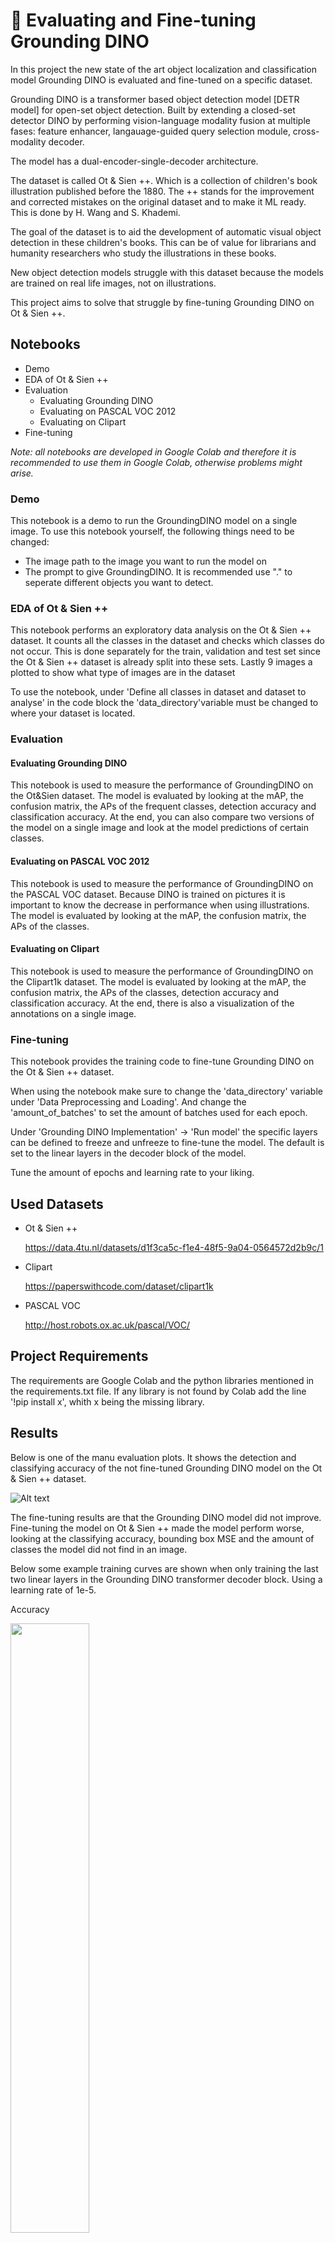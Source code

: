 
# 🦕 Evaluating and Fine-tuning Grounding DINO

In this project the new state of the art object localization and classification model Grounding DINO is evaluated and fine-tuned on a specific dataset. 

Grounding DINO is a transformer based object detection model [DETR model] for open-set object detection. Built by extending a closed-set detector DINO by performing vision-language modality fusion at multiple fases: feature enhancer, langauage-guided query selection module, cross-modality decoder.

The model has a dual-encoder-single-decoder architecture.

The dataset is called Ot & Sien ++. Which is a collection of children's book illustration published before the 1880. The ++ stands for the improvement and corrected mistakes on the original dataset and to make it ML ready. This is done by H. Wang and S. Khademi.

The goal of the dataset is to aid the development of automatic visual object detection in these children's books. This can be of value for librarians and humanity researchers who study the illustrations in these books.

New object detection models struggle with this dataset because the models are trained on real life images, not on illustrations.

This project aims to solve that struggle by fine-tuning Grounding DINO on Ot & Sien ++.

## Notebooks
* Demo
* EDA of Ot & Sien ++
* Evaluation
    * Evaluating Grounding DINO
    * Evaluating on PASCAL VOC 2012
    * Evaluating on Clipart
* Fine-tuning

_Note: all notebooks are developed in Google Colab and therefore it is recommended to use them in Google Colab, otherwise problems might arise._

### Demo
This notebook is a demo to run the GroundingDINO model on a single image. To use this notebook yourself, the following things need to be changed:
* The image path to the image you want to run the model on
* The prompt to give GroundingDINO. It is recommended use "." to seperate different objects you want to detect.


### EDA of Ot & Sien ++

This notebook performs an exploratory data analysis on the Ot & Sien ++ dataset. It counts all the classes in the dataset and checks which classes do not occur. This is done separately for the train, validation and test set since the Ot & Sien ++ dataset is already split into these sets. Lastly 9 images a plotted to show what type of images are in the dataset

To use the notebook, under 'Define all classes in dataset and dataset to analyse' in the code block the 'data_directory'variable must be changed to where your dataset is located.

### Evaluation
#### Evaluating Grounding DINO
This notebook is used to measure the performance of GroundingDINO on the Ot&Sien dataset. The model is evaluated by looking at the mAP, the confusion matrix, the APs of the frequent classes, detection accuracy and classification accuracy. At the end, you can also compare two versions of the model on a single image and look at the model predictions of certain classes.


#### Evaluating on PASCAL VOC 2012
This notebook is used to measure the performance of GroundingDINO on the PASCAL VOC dataset. Because DINO is trained on pictures it is important to know the decrease in performance when using illustrations. The model is evaluated by looking at the mAP, the confusion matrix, the APs of the classes.

#### Evaluating on Clipart
This notebook is used to measure the performance of GroundingDINO on the Clipart1k dataset. The model is evaluated by looking at the mAP, the confusion matrix, the APs of the classes, detection accuracy and classification accuracy. At the end, there is also a visualization of the annotations on a single image.


### Fine-tuning

This notebook provides the training code to fine-tune Grounding DINO on the Ot & Sien ++ dataset. 

When using the notebook make sure to change the 'data_directory' variable under 'Data Preprocessing and Loading'. And change the 'amount_of_batches' to set the amount of batches used for each epoch.

Under 'Grounding DINO Implementation' -> 'Run model' the specific layers can be defined to freeze and unfreeze to fine-tune the model. The default is set to the linear layers in the decoder block of the model.

Tune the amount of epochs and learning rate to your liking.

## Used Datasets
* Ot & Sien ++ 

    https://data.4tu.nl/datasets/d1f3ca5c-f1e4-48f5-9a04-0564572d2b9c/1

* Clipart

    https://paperswithcode.com/dataset/clipart1k
* PASCAL VOC

    http://host.robots.ox.ac.uk/pascal/VOC/

## Project Requirements

The requirements are Google Colab and the python libraries mentioned in the requirements.txt file. If any library is not found by Colab add the line '!pip install x', whith x being the missing library.

## Results

Below is one of the manu evaluation plots. It shows the detection and classifying accuracy of the not fine-tuned Grounding DINO model on the Ot & Sien ++ dataset.

![Alt text](https://github.com/Linuxable/capstone/blob/main/example-results/detclass_acc.png)

The fine-tuning results are that the Grounding DINO model did not improve. Fine-tuning the model on Ot & Sien ++ made the model perform worse, looking at the classifying accuracy, bounding box MSE and the amount of classes the model did not find in an image.

Below some example training curves are shown when only training the last two linear layers in the Grounding DINO transformer decoder block. Using a learning rate of 1e-5. 

Accuracy

<img src="https://github.com/Linuxable/capstone/blob/main/example-results/acc.png" width=50% height=50%>

Bounding box MSE

<img src="https://github.com/Linuxable/capstone/blob/main/example-results/MSE.png" width=50% height=50%>

Amount of not found classes

<img src="https://github.com/Linuxable/capstone/blob/main/example-results/clsnotfound.png" width=50% height=50%>

Loss

<img src="https://github.com/Linuxable/capstone/blob/main/example-results/loss.png" width=50% height=50%>

## Future Recommendations
For future work in this project several things can be done.
1. When released, use the official training code for Grounding DINO to fine-tune the model on Ot & Sien ++
2. Explore model improvements by data preprocessing. For example using data augmentation to increase the dataset
3. If possible, create a loss function looking at the amount of classes Grounding DINO predicted and the amount of true labels in an image.
4. Further investigate which layers should be frozen for fine-tuning.

## Authors
The authors of this project are:
* Jaap Donkers - J.E.Donkers@student.tudelft.nl
* Otto Brouwers - O.R.Brouwers@student.tudelft.nl
* Lars de Hoop - L.deHoop@student.tudelft.nl
* Niels Braam - N.V.C.Braam@student.tudelft.nl
* Job Ruijters - J.A.V.Ruijters@student.tudelft.nl
* Abel de Lange - A.L.deLange@student.tudelft.nl
